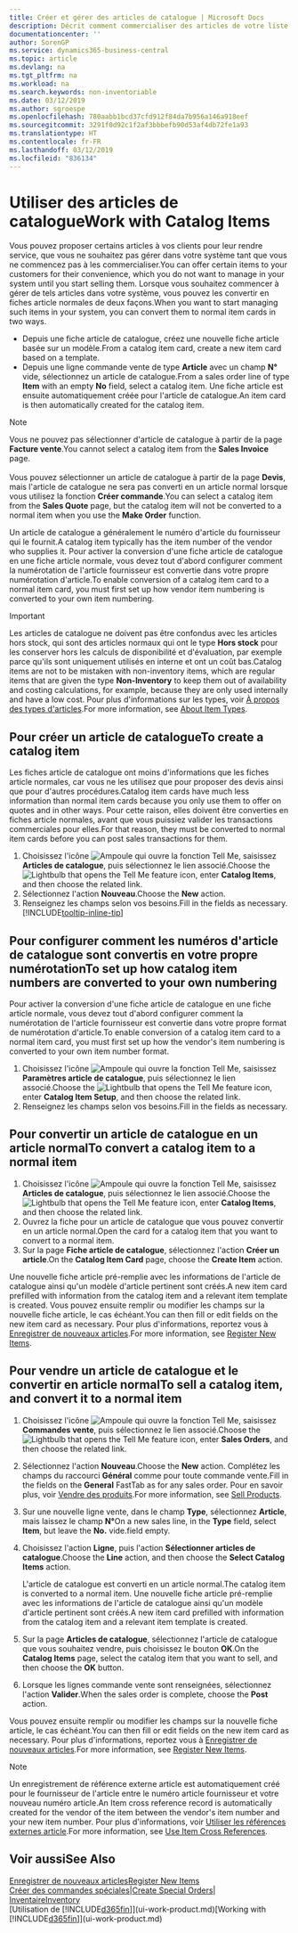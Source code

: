 ```yaml
---
title: Créer et gérer des articles de catalogue | Microsoft Docs
description: Décrit comment commercialiser des articles de votre liste de fournisseurs d'articles mais pas dans votre propre liste d'articles.
documentationcenter: ''
author: SorenGP
ms.service: dynamics365-business-central
ms.topic: article
ms.devlang: na
ms.tgt_pltfrm: na
ms.workload: na
ms.search.keywords: non-inventoriable
ms.date: 03/12/2019
ms.author: sgroespe
ms.openlocfilehash: 780aabb1bcd37cfd912f84da7b956a146a918eef
ms.sourcegitcommit: 3291f0d92c1f2af3bbbefb90d53af4db72fe1a93
ms.translationtype: HT
ms.contentlocale: fr-FR
ms.lasthandoff: 03/12/2019
ms.locfileid: "836134"
---
```

# <a name="work-with-catalog-items"></a><span data-ttu-id="33d19-103">Utiliser des articles de catalogue</span><span class="sxs-lookup"><span data-stu-id="33d19-103">Work with Catalog Items</span></span>
<span data-ttu-id="33d19-104">Vous pouvez proposer certains articles à vos clients pour leur rendre service, que vous ne souhaitez pas gérer dans votre système tant que vous ne commencez pas à les commercialiser.</span><span class="sxs-lookup"><span data-stu-id="33d19-104">You can offer certain items to your customers for their convenience, which you do not want to manage in your system until you start selling them.</span></span> <span data-ttu-id="33d19-105">Lorsque vous souhaitez commencer à gérer de tels articles dans votre système, vous pouvez les convertir en fiches article normales de deux façons.</span><span class="sxs-lookup"><span data-stu-id="33d19-105">When you want to start managing such items in your system, you can convert them to normal item cards in two ways.</span></span>

* <span data-ttu-id="33d19-106">Depuis une fiche article de catalogue, créez une nouvelle fiche article basée sur un modèle.</span><span class="sxs-lookup"><span data-stu-id="33d19-106">From a catalog item card, create a new item card based on a template.</span></span>
* <span data-ttu-id="33d19-107">Depuis une ligne commande vente de type **Article** avec un champ **N°** vide, sélectionnez un article de catalogue.</span><span class="sxs-lookup"><span data-stu-id="33d19-107">From a sales order line of type **Item** with an empty **No** field, select a catalog item.</span></span> <span data-ttu-id="33d19-108">Une fiche article est ensuite automatiquement créée pour l'article de catalogue.</span><span class="sxs-lookup"><span data-stu-id="33d19-108">An item card is then automatically created for the catalog item.</span></span>

> [!NOTE]  
> <span data-ttu-id="33d19-109">Vous ne pouvez pas sélectionner d'article de catalogue à partir de la page **Facture vente**.</span><span class="sxs-lookup"><span data-stu-id="33d19-109">You cannot select a catalog item from the **Sales Invoice** page.</span></span><br /><br />
> <span data-ttu-id="33d19-110">Vous pouvez sélectionner un article de catalogue à partir de la page **Devis**, mais l'article de catalogue ne sera pas converti en un article normal lorsque vous utilisez la fonction **Créer commande**.</span><span class="sxs-lookup"><span data-stu-id="33d19-110">You can select a catalog item from the **Sales Quote** page, but the catalog item will not be converted to a normal item when you use the **Make Order** function.</span></span>

<span data-ttu-id="33d19-111">Un article de catalogue a généralement le numéro d'article du fournisseur qui le fournit.</span><span class="sxs-lookup"><span data-stu-id="33d19-111">A catalog item typically has the item number of the vendor who supplies it.</span></span> <span data-ttu-id="33d19-112">Pour activer la conversion d'une fiche article de catalogue en une fiche article normale, vous devez tout d'abord configurer comment la numérotation de l'article fournisseur est convertie dans votre propre numérotation d'article.</span><span class="sxs-lookup"><span data-stu-id="33d19-112">To enable conversion of a catalog item card to a normal item card, you must first set up how vendor item numbering is converted to your own item numbering.</span></span>   

> [!Important]
> <span data-ttu-id="33d19-113">Les articles de catalogue ne doivent pas être confondus avec les articles hors stock, qui sont des articles normaux qui ont le type **Hors stock** pour les conserver hors les calculs de disponibilité et d'évaluation, par exemple parce qu'ils sont uniquement utilisés en interne et ont un coût bas.</span><span class="sxs-lookup"><span data-stu-id="33d19-113">Catalog items are not to be mistaken with non-inventory items, which are regular items that are given the type **Non-Inventory** to keep them out of availability and costing calculations, for example, because they are only used internally and have a low cost.</span></span> <span data-ttu-id="33d19-114">Pour plus d'informations sur les types, voir [À propos des types d'articles](inventory-about-item-types.md).</span><span class="sxs-lookup"><span data-stu-id="33d19-114">For more information, see [About Item Types](inventory-about-item-types.md).</span></span>

## <a name="to-create-a-catalog-item"></a><span data-ttu-id="33d19-115">Pour créer un article de catalogue</span><span class="sxs-lookup"><span data-stu-id="33d19-115">To create a catalog item</span></span>
<span data-ttu-id="33d19-116">Les fiches article de catalogue ont moins d'informations que les fiches article normales, car vous ne les utilisez que pour proposer des devis ainsi que pour d'autres procédures.</span><span class="sxs-lookup"><span data-stu-id="33d19-116">Catalog item cards have much less information than normal item cards because you only use them to offer on quotes and in other ways.</span></span> <span data-ttu-id="33d19-117">Pour cette raison, elles doivent être converties en fiches article normales, avant que vous puissiez valider les transactions commerciales pour elles.</span><span class="sxs-lookup"><span data-stu-id="33d19-117">For that reason, they must be converted to normal item cards before you can post sales transactions for them.</span></span>

1. <span data-ttu-id="33d19-118">Choisissez l'icône ![Ampoule qui ouvre la fonction Tell Me](media/ui-search/search_small.png "Dites-moi ce que vous voulez faire"), saisissez **Articles de catalogue**, puis sélectionnez le lien associé.</span><span class="sxs-lookup"><span data-stu-id="33d19-118">Choose the ![Lightbulb that opens the Tell Me feature](media/ui-search/search_small.png "Tell me what you want to do") icon, enter **Catalog Items**, and then choose the related link.</span></span>
2. <span data-ttu-id="33d19-119">Sélectionnez l'action **Nouveau**.</span><span class="sxs-lookup"><span data-stu-id="33d19-119">Choose the **New** action.</span></span>
3. <span data-ttu-id="33d19-120">Renseignez les champs selon vos besoins.</span><span class="sxs-lookup"><span data-stu-id="33d19-120">Fill in the fields as necessary.</span></span> [!INCLUDE[tooltip-inline-tip](includes/tooltip-inline-tip_md.md)]

## <a name="to-set-up-how-catalog-item-numbers-are-converted-to-your-own-numbering"></a><span data-ttu-id="33d19-121">Pour configurer comment les numéros d'article de catalogue sont convertis en votre propre numérotation</span><span class="sxs-lookup"><span data-stu-id="33d19-121">To set up how catalog item numbers are converted to your own numbering</span></span>
<span data-ttu-id="33d19-122">Pour activer la conversion d'une fiche article de catalogue en une fiche article normale, vous devez tout d'abord configurer comment la numérotation de l'article fournisseur est convertie dans votre propre format de numérotation d'article.</span><span class="sxs-lookup"><span data-stu-id="33d19-122">To enable conversion of a catalog item card to a normal item card, you must first set up how the vendor's item numbering is converted to your own item number format.</span></span>

1. <span data-ttu-id="33d19-123">Choisissez l'icône ![Ampoule qui ouvre la fonction Tell Me](media/ui-search/search_small.png "Dites-moi ce que vous voulez faire"), saisissez **Paramètres article de catalogue**, puis sélectionnez le lien associé.</span><span class="sxs-lookup"><span data-stu-id="33d19-123">Choose the ![Lightbulb that opens the Tell Me feature](media/ui-search/search_small.png "Tell me what you want to do") icon, enter **Catalog Item Setup**, and then choose the related link.</span></span>
2. <span data-ttu-id="33d19-124">Renseignez les champs selon vos besoins.</span><span class="sxs-lookup"><span data-stu-id="33d19-124">Fill in the fields as necessary.</span></span>

## <a name="to-convert-a-catalog-item-to-a-normal-item"></a><span data-ttu-id="33d19-125">Pour convertir un article de catalogue en un article normal</span><span class="sxs-lookup"><span data-stu-id="33d19-125">To convert a catalog item to a normal item</span></span>
1. <span data-ttu-id="33d19-126">Choisissez l'icône ![Ampoule qui ouvre la fonction Tell Me](media/ui-search/search_small.png "Dites-moi ce que vous voulez faire"), saisissez **Articles de catalogue**, puis sélectionnez le lien associé.</span><span class="sxs-lookup"><span data-stu-id="33d19-126">Choose the ![Lightbulb that opens the Tell Me feature](media/ui-search/search_small.png "Tell me what you want to do") icon, enter **Catalog Items**, and then choose the related link.</span></span>
2. <span data-ttu-id="33d19-127">Ouvrez la fiche pour un article de catalogue que vous pouvez convertir en un article normal.</span><span class="sxs-lookup"><span data-stu-id="33d19-127">Open the card for a catalog item that you want to convert to a normal item.</span></span>
3. <span data-ttu-id="33d19-128">Sur la page **Fiche article de catalogue**, sélectionnez l'action **Créer un article**.</span><span class="sxs-lookup"><span data-stu-id="33d19-128">On the **Catalog Item Card** page, choose the **Create Item** action.</span></span>

<span data-ttu-id="33d19-129">Une nouvelle fiche article pré-remplie avec les informations de l'article de catalogue ainsi qu'un modèle d'article pertinent sont créés.</span><span class="sxs-lookup"><span data-stu-id="33d19-129">A new item card prefilled with information from the catalog item and a relevant item template is created.</span></span> <span data-ttu-id="33d19-130">Vous pouvez ensuite remplir ou modifier les champs sur la nouvelle fiche article, le cas échéant.</span><span class="sxs-lookup"><span data-stu-id="33d19-130">You can then fill or edit fields on the new item card as necessary.</span></span> <span data-ttu-id="33d19-131">Pour plus d'informations, reportez vous à [Enregistrer de nouveaux articles](inventory-how-register-new-items.md).</span><span class="sxs-lookup"><span data-stu-id="33d19-131">For more information, see [Register New Items](inventory-how-register-new-items.md).</span></span>

## <a name="to-sell-a-catalog-item-and-convert-it-to-a-normal-item"></a><span data-ttu-id="33d19-132">Pour vendre un article de catalogue et le convertir en article normal</span><span class="sxs-lookup"><span data-stu-id="33d19-132">To sell a catalog item, and convert it to a normal item</span></span>
1. <span data-ttu-id="33d19-133">Choisissez l'icône ![Ampoule qui ouvre la fonction Tell Me](media/ui-search/search_small.png "Dites-moi ce que vous voulez faire"), saisissez **Commandes vente**, puis sélectionnez le lien associé.</span><span class="sxs-lookup"><span data-stu-id="33d19-133">Choose the ![Lightbulb that opens the Tell Me feature](media/ui-search/search_small.png "Tell me what you want to do") icon, enter **Sales Orders**, and then choose the related link.</span></span>
2. <span data-ttu-id="33d19-134">Sélectionnez l'action **Nouveau**.</span><span class="sxs-lookup"><span data-stu-id="33d19-134">Choose the **New** action.</span></span> <span data-ttu-id="33d19-135">Complétez les champs du raccourci **Général** comme pour toute commande vente.</span><span class="sxs-lookup"><span data-stu-id="33d19-135">Fill in the fields on the **General** FastTab as for any sales order.</span></span> <span data-ttu-id="33d19-136">Pour en savoir plus, voir [Vendre des produits](sales-how-sell-products.md).</span><span class="sxs-lookup"><span data-stu-id="33d19-136">For more information, see [Sell Products](sales-how-sell-products.md).</span></span>
3. <span data-ttu-id="33d19-137">Sur une nouvelle ligne vente, dans le champ **Type**, sélectionnez **Article**, mais laissez le champ **N°**</span><span class="sxs-lookup"><span data-stu-id="33d19-137">On a new sales line, in the **Type** field, select **Item**, but leave the **No.**</span></span> <span data-ttu-id="33d19-138">vide.</span><span class="sxs-lookup"><span data-stu-id="33d19-138">field empty.</span></span>
4. <span data-ttu-id="33d19-139">Choisissez l'action **Ligne**, puis l'action **Sélectionner articles de catalogue**.</span><span class="sxs-lookup"><span data-stu-id="33d19-139">Choose the **Line** action, and then choose the **Select Catalog Items** action.</span></span>

    <span data-ttu-id="33d19-140">L'article de catalogue est converti en un article normal.</span><span class="sxs-lookup"><span data-stu-id="33d19-140">The catalog item is converted to a normal item.</span></span> <span data-ttu-id="33d19-141">Une nouvelle fiche article pré-remplie avec les informations de l'article de catalogue ainsi qu'un modèle d'article pertinent sont créés.</span><span class="sxs-lookup"><span data-stu-id="33d19-141">A new item card prefilled with information from the catalog item and a relevant item template is created.</span></span>
5. <span data-ttu-id="33d19-142">Sur la page **Articles de catalogue**, sélectionnez l'article de catalogue que vous souhaitez vendre, puis choisissez le bouton **OK**.</span><span class="sxs-lookup"><span data-stu-id="33d19-142">On the **Catalog Items** page, select the catalog item that you want to sell, and then choose the **OK** button.</span></span>
6. <span data-ttu-id="33d19-143">Lorsque les lignes commande vente sont renseignées, sélectionnez l'action **Valider**.</span><span class="sxs-lookup"><span data-stu-id="33d19-143">When the sales order is complete, choose the **Post** action.</span></span>

<span data-ttu-id="33d19-144">Vous pouvez ensuite remplir ou modifier les champs sur la nouvelle fiche article, le cas échéant.</span><span class="sxs-lookup"><span data-stu-id="33d19-144">You can then fill or edit fields on the new item card as necessary.</span></span> <span data-ttu-id="33d19-145">Pour plus d'informations, reportez vous à [Enregistrer de nouveaux articles](inventory-how-register-new-items.md).</span><span class="sxs-lookup"><span data-stu-id="33d19-145">For more information, see [Register New Items](inventory-how-register-new-items.md).</span></span>

> [!NOTE]  
>   <span data-ttu-id="33d19-146">Un enregistrement de référence externe article est automatiquement créé pour le fournisseur de l'article entre le numéro article fournisseur et votre nouveau numéro article.</span><span class="sxs-lookup"><span data-stu-id="33d19-146">An Item cross reference record is automatically created for the vendor of the item between the vendor's item number and your new item number.</span></span> <span data-ttu-id="33d19-147">Pour plus d'informations, voir [Utiliser les références externes article](inventory-how-use-item-cross-refs.md).</span><span class="sxs-lookup"><span data-stu-id="33d19-147">For more information, see [Use Item Cross References](inventory-how-use-item-cross-refs.md).</span></span>

## <a name="see-also"></a><span data-ttu-id="33d19-148">Voir aussi</span><span class="sxs-lookup"><span data-stu-id="33d19-148">See Also</span></span>
[<span data-ttu-id="33d19-149">Enregistrer de nouveaux articles</span><span class="sxs-lookup"><span data-stu-id="33d19-149">Register New Items</span></span>](inventory-how-register-new-items.md)  
<span data-ttu-id="33d19-150">[Créer des commandes spéciales](sales-how-to-create-special-orders.md)|</span><span class="sxs-lookup"><span data-stu-id="33d19-150">[Create Special Orders](sales-how-to-create-special-orders.md)|</span></span>  
[<span data-ttu-id="33d19-151">Inventaire</span><span class="sxs-lookup"><span data-stu-id="33d19-151">Inventory</span></span>](inventory-manage-inventory.md)  
<span data-ttu-id="33d19-152">[Utilisation de [!INCLUDE[d365fin](includes/d365fin_md.md)]](ui-work-product.md)</span><span class="sxs-lookup"><span data-stu-id="33d19-152">[Working with [!INCLUDE[d365fin](includes/d365fin_md.md)]](ui-work-product.md)</span></span>
